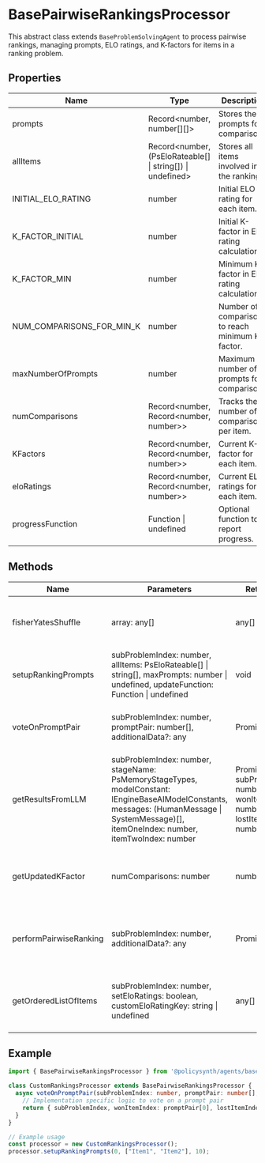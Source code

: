 # BasePairwiseRankingsProcessor

This abstract class extends `BaseProblemSolvingAgent` to process pairwise rankings, managing prompts, ELO ratings, and K-factors for items in a ranking problem.

## Properties

| Name                          | Type                                             | Description                                       |
|-------------------------------|--------------------------------------------------|---------------------------------------------------|
| prompts                       | Record<number, number[][]>                       | Stores the prompts for comparisons.               |
| allItems                      | Record<number, (PsEloRateable[] \| string[]) \| undefined> | Stores all items involved in the ranking.        |
| INITIAL_ELO_RATING            | number                                           | Initial ELO rating for each item.                 |
| K_FACTOR_INITIAL              | number                                           | Initial K-factor in ELO rating calculation.       |
| K_FACTOR_MIN                  | number                                           | Minimum K-factor in ELO rating calculation.       |
| NUM_COMPARISONS_FOR_MIN_K     | number                                           | Number of comparisons to reach minimum K-factor.  |
| maxNumberOfPrompts            | number                                           | Maximum number of prompts for comparisons.        |
| numComparisons                | Record<number, Record<number, number>>           | Tracks the number of comparisons per item.        |
| KFactors                      | Record<number, Record<number, number>>           | Current K-factor for each item.                   |
| eloRatings                    | Record<number, Record<number, number>>           | Current ELO ratings for each item.                |
| progressFunction              | Function \| undefined                            | Optional function to report progress.             |

## Methods

| Name                    | Parameters                                                                 | Return Type                             | Description                                                                 |
|-------------------------|----------------------------------------------------------------------------|-----------------------------------------|-----------------------------------------------------------------------------|
| fisherYatesShuffle      | array: any[]                                                               | any[]                                   | Shuffles an array using the Fisher-Yates algorithm.                         |
| setupRankingPrompts     | subProblemIndex: number, allItems: PsEloRateable[] \| string[], maxPrompts: number \| undefined, updateFunction: Function \| undefined | void                                    | Sets up the ranking prompts for a given sub-problem.                        |
| voteOnPromptPair        | subProblemIndex: number, promptPair: number[], additionalData?: any        | Promise<IEnginePairWiseVoteResults>     | Abstract method to process a vote on a prompt pair.                         |
| getResultsFromLLM       | subProblemIndex: number, stageName: PsMemoryStageTypes, modelConstant: IEngineBaseAIModelConstants, messages: (HumanMessage \| SystemMessage)[], itemOneIndex: number, itemTwoIndex: number | Promise<{ subProblemIndex: number, wonItemIndex: number, lostItemIndex: number }> | Gets results from a language model for a given prompt pair.                 |
| getUpdatedKFactor       | numComparisons: number                                                      | number                                  | Calculates the updated K-factor based on the number of comparisons.         |
| performPairwiseRanking  | subProblemIndex: number, additionalData?: any                               | Promise<void>                           | Performs the pairwise ranking process for a given sub-problem.              |
| getOrderedListOfItems   | subProblemIndex: number, setEloRatings: boolean, customEloRatingKey: string \| undefined | any[]                                   | Returns the ordered list of items based on their ELO ratings.               |

## Example

```typescript
import { BasePairwiseRankingsProcessor } from '@policysynth/agents/basePairwiseRanking.js';

class CustomRankingsProcessor extends BasePairwiseRankingsProcessor {
  async voteOnPromptPair(subProblemIndex: number, promptPair: number[], additionalData?: any): Promise<IEnginePairWiseVoteResults> {
    // Implementation specific logic to vote on a prompt pair
    return { subProblemIndex, wonItemIndex: promptPair[0], lostItemIndex: promptPair[1] };
  }
}

// Example usage
const processor = new CustomRankingsProcessor();
processor.setupRankingPrompts(0, ["Item1", "Item2"], 10);
```
